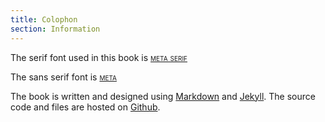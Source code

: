 ```yaml
---
title: Colophon
section: Information
---
```


The serif font used in this book is <span style="font-variant:small-caps;">[meta serif](https://www.fontshop.com/families/ff-meta-serif)</span>

The sans serif font is <span style="font-variant:small-caps;">[meta](https://www.fontshop.com/families/ff-meta)</span>

The book is written and designed using [Markdown](https://daringfireball.net/projects/markdown/) and [Jekyll](https://jekyllrb.com). The source code and files are hosted on [Github](https://github.com/ianmwelch/GerhardtHymns).

